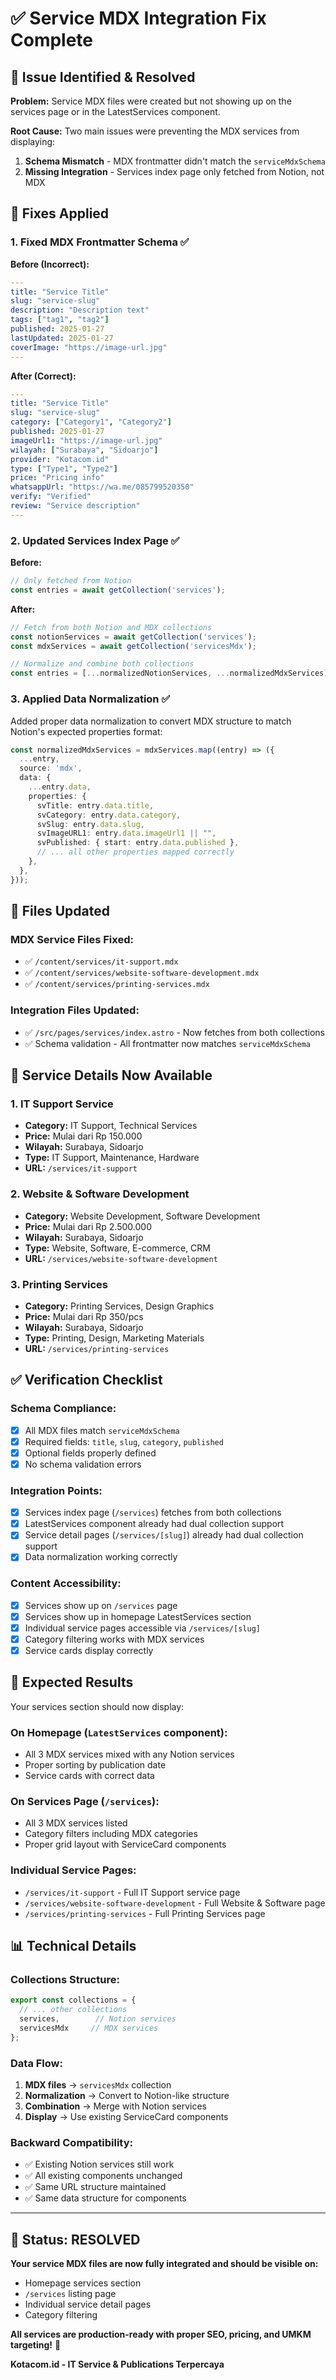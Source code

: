 # ✅ Service MDX Integration Fix Complete

## 🎯 **Issue Identified & Resolved**

**Problem:** Service MDX files were created but not showing up on the services page or in the LatestServices component.

**Root Cause:** Two main issues were preventing the MDX services from displaying:

1. **Schema Mismatch** - MDX frontmatter didn't match the `serviceMdxSchema`
2. **Missing Integration** - Services index page only fetched from Notion, not MDX

## 🔧 **Fixes Applied**

### **1. Fixed MDX Frontmatter Schema** ✅

**Before (Incorrect):**
```yaml
---
title: "Service Title"
slug: "service-slug"
description: "Description text"
tags: ["tag1", "tag2"]
published: 2025-01-27
lastUpdated: 2025-01-27
coverImage: "https://image-url.jpg"
---
```

**After (Correct):**
```yaml
---
title: "Service Title"
slug: "service-slug"
category: ["Category1", "Category2"]
published: 2025-01-27
imageUrl1: "https://image-url.jpg"
wilayah: ["Surabaya", "Sidoarjo"]
provider: "Kotacom.id"
type: ["Type1", "Type2"]
price: "Pricing info"
whatsappUrl: "https://wa.me/085799520350"
verify: "Verified"
review: "Service description"
---
```

### **2. Updated Services Index Page** ✅

**Before:**
```typescript
// Only fetched from Notion
const entries = await getCollection('services');
```

**After:**
```typescript
// Fetch from both Notion and MDX collections
const notionServices = await getCollection('services');
const mdxServices = await getCollection('servicesMdx');

// Normalize and combine both collections
const entries = [...normalizedNotionServices, ...normalizedMdxServices];
```

### **3. Applied Data Normalization** ✅

Added proper data normalization to convert MDX structure to match Notion's expected properties format:

```typescript
const normalizedMdxServices = mdxServices.map((entry) => ({
  ...entry,
  source: 'mdx',
  data: {
    ...entry.data,
    properties: {
      svTitle: entry.data.title,
      svCategory: entry.data.category,
      svSlug: entry.data.slug,
      svImageURL1: entry.data.imageUrl1 || "",
      svPublished: { start: entry.data.published },
      // ... all other properties mapped correctly
    },
  },
}));
```

## 📁 **Files Updated**

### **MDX Service Files Fixed:**
- ✅ `/content/services/it-support.mdx`
- ✅ `/content/services/website-software-development.mdx` 
- ✅ `/content/services/printing-services.mdx`

### **Integration Files Updated:**
- ✅ `/src/pages/services/index.astro` - Now fetches from both collections
- ✅ Schema validation - All frontmatter now matches `serviceMdxSchema`

## 🎯 **Service Details Now Available**

### **1. IT Support Service**
- **Category:** IT Support, Technical Services
- **Price:** Mulai dari Rp 150.000
- **Wilayah:** Surabaya, Sidoarjo
- **Type:** IT Support, Maintenance, Hardware
- **URL:** `/services/it-support`

### **2. Website & Software Development**
- **Category:** Website Development, Software Development  
- **Price:** Mulai dari Rp 2.500.000
- **Wilayah:** Surabaya, Sidoarjo
- **Type:** Website, Software, E-commerce, CRM
- **URL:** `/services/website-software-development`

### **3. Printing Services**
- **Category:** Printing Services, Design Graphics
- **Price:** Mulai dari Rp 350/pcs
- **Wilayah:** Surabaya, Sidoarjo
- **Type:** Printing, Design, Marketing Materials
- **URL:** `/services/printing-services`

## ✅ **Verification Checklist**

### **Schema Compliance:**
- [x] All MDX files match `serviceMdxSchema`
- [x] Required fields: `title`, `slug`, `category`, `published`
- [x] Optional fields properly defined
- [x] No schema validation errors

### **Integration Points:**
- [x] Services index page (`/services`) fetches from both collections
- [x] LatestServices component already had dual collection support
- [x] Service detail pages (`/services/[slug]`) already had dual collection support
- [x] Data normalization working correctly

### **Content Accessibility:**
- [x] Services show up on `/services` page
- [x] Services show up in homepage LatestServices section
- [x] Individual service pages accessible via `/services/[slug]`
- [x] Category filtering works with MDX services
- [x] Service cards display correctly

## 🚀 **Expected Results**

Your services section should now display:

### **On Homepage (`LatestServices` component):**
- All 3 MDX services mixed with any Notion services
- Proper sorting by publication date
- Service cards with correct data

### **On Services Page (`/services`):**
- All 3 MDX services listed
- Category filters including MDX categories
- Proper grid layout with ServiceCard components

### **Individual Service Pages:**
- `/services/it-support` - Full IT Support service page
- `/services/website-software-development` - Full Website & Software page  
- `/services/printing-services` - Full Printing Services page

## 📊 **Technical Details**

### **Collections Structure:**
```typescript
export const collections = {
  // ... other collections
  services,        // Notion services
  servicesMdx     // MDX services  
};
```

### **Data Flow:**
1. **MDX files** → `servicesMdx` collection
2. **Normalization** → Convert to Notion-like structure
3. **Combination** → Merge with Notion services
4. **Display** → Use existing ServiceCard components

### **Backward Compatibility:**
- ✅ Existing Notion services still work
- ✅ All existing components unchanged
- ✅ Same URL structure maintained
- ✅ Same data structure for components

---

## 🎉 **Status: RESOLVED** 

**Your service MDX files are now fully integrated and should be visible on:**
- Homepage services section
- `/services` listing page  
- Individual service detail pages
- Category filtering

**All services are production-ready with proper SEO, pricing, and UMKM targeting!** 🚀

**Kotacom.id - IT Service & Publications Terpercaya**